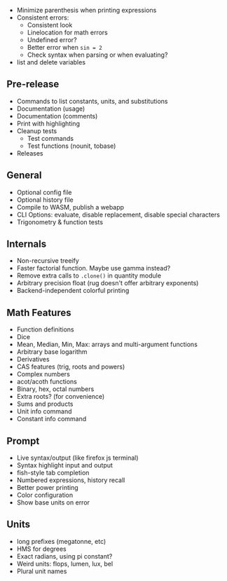  - Minimize parenthesis when printing expressions
 - Consistent errors:
   - Consistent look
   - Linelocation for math errors
   - Undefined error?
   - Better error when `sin = 2`
   - Check syntax when parsing or when evaluating?
 - list and delete variables

## Pre-release
 - Commands to list constants, units, and substitutions
 - Documentation (usage)
 - Documentation (comments)
 - Print with highlighting
 - Cleanup tests
   - Test commands
   - Test functions (nounit, tobase)
 - Releases


## General
 - Optional config file
 - Optional history file
 - Compile to WASM, publish a webapp
 - CLI Options: evaluate, disable replacement, disable special characters
 - Trigonometry & function tests


## Internals
 - Non-recursive treeify
 - Faster factorial function. Maybe use gamma instead?
 - Remove extra calls to `.clone()` in quantity module
 - Arbitrary precision float (rug doesn't offer arbitrary exponents)
 - Backend-independent colorful printing

## Math Features
 - Function definitions
 - Dice
 - Mean, Median, Min, Max: arrays and multi-argument functions
 - Arbitrary base logarithm
 - Derivatives
 - CAS features (trig, roots and powers)
 - Complex numbers
 - acot/acoth functions
 - Binary, hex, octal numbers
 - Extra roots? (for convenience)
 - Sums and products
 - Unit info command
 - Constant info command

## Prompt
 - Live syntax/output (like firefox js terminal)
 - Syntax highlight input and output
 - fish-style tab completion
 - Numbered expressions, history recall
 - Better power printing
 - Color configuration
 - Show base units on error

## Units
 - long prefixes (megatonne, etc)
 - HMS for degrees
 - Exact radians, using pi constant?
 - Weird units: flops, lumen, lux, bel
 - Plural unit names